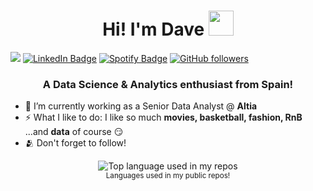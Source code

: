 <!---
dserantes/dserantes is a ✨ special ✨ repository because its `README.md` (this file) appears on your GitHub profile.
You can click the Preview link to take a look at your changes.
--->

<h1 align="center">Hi! I'm Dave <img height="40" src="https://media2.giphy.com/media/Vf3ZKdillTMOOaOho0/giphy.gif?cid=ecf05e47azq7eumwras0or67fvsjihh48bx7aw8n76rr5wu5&rid=giphy.gif&ct=s"></h1>

![](https://visitor-badge.glitch.me/badge?page_id=dserantes.dserantes) <a href="https://www.linkedin.com/in/davidserantes/"><img src="https://img.shields.io/badge/-@dserantes-0077B5?style=flat-square&amp;labelColor=0077B5&amp;logo=LinkedIn&amp;link=https://www.linkedin.com/in/davidserantes/" alt="LinkedIn Badge"></a> <a href="https://open.spotify.com/user/11139141236"><img src="https://img.shields.io/badge/-@dave-1ED760?style=flat-square&amp;labelColor=fff&amp;logo=Spotify&amp;link=https://open.spotify.com/user/11139141236" alt="Spotify Badge"></a> [![GitHub followers](https://img.shields.io/github/followers/dserantes?label=Follow&style=social)](https://github.com/dserantes/?tab=follow)


<h3 align="center">A Data Science & Analytics enthusiast from Spain!</h3>

- 🔭 I’m currently working as a Senior Data Analyst @ **Altia**
- ⚡ What I like to do: I like so much **movies, basketball, fashion, RnB** ...and **data** of course 😏
- 🫂 Don't forget to follow! &ensp;


<div align="center">
  <img width="" src="https://github-readme-stats.vercel.app/api/top-langs/?username=dserantes&layout=compact&hide_title=1&card_width=300" alt="Top language used in my repos" />
  <br />
  <small>Languages used in my public repos! </small>
  <br />
  <br />
</div>
